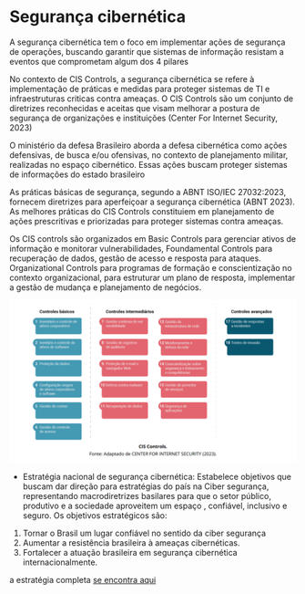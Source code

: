 # Segurança cibernética

A segurança cibernética tem o foco em implementar ações de segurança de operações, buscando garantir que sistemas de informação resistam a eventos que comprometam algum dos 4 pilares

No contexto de CIS Controls, a segurança cibernética se refere à implementação de práticas e medidas para proteger sistemas de TI e infraestruturas criticas contra ameaças. O CIS Controls são um conjunto de diretrizes reconhecidas e aceitas que visam melhorar a postura de segurança de organizações e instituições (Center For Internet Security, 2023)

O ministério da defesa Brasileiro aborda a defesa cibernética como ações defensivas, de busca e/ou ofensivas, no contexto de planejamento militar, realizadas no espaço cibernético. Essas ações buscam proteger sistemas de informações do estado brasileiro

As práticas básicas de segurança, segundo a ABNT ISO/IEC 27032:2023, fornecem diretrizes para aperfeiçoar a segurança cibernética (ABNT 2023). As melhores práticas do CIS Controls constituiem em planejamento de ações prescritivas e priorizadas para proteger sistemas contra ameaças.

Os CIS controls são organizados em Basic Controls para gerenciar ativos de informação e monitorar vulnerabilidades, Foundamental Controls para recuperação de dados, gestão de acesso e resposta para ataques. Organizational Controls para programas de formação e conscientização no contexto organizacional, para estruturar um plano de resposta, implementar a gestão de mudança e planejamento de negócios.

![CIS Controls](/content/CIScontrols.png)

- Estratégia nacional de segurança cibernética: Estabelece objetivos que buscam dar direção para estratégias do país na Ciber segurança, representando macrodiretrizes basilares para que o setor público, produtivo e a sociedade aproveitem um espaço , confiável, inclusivo e seguro. Os objetivos estratégicos são:

1. Tornar o Brasil um lugar confiável no sentido da ciber segurança
2. Aumentar a resistência brasileira à ameaças cibernéticas.
3. Fortalecer a atuação brasileira em segurança cibernética internacionalmente.

a estratégia completa [se encontra aqui](https://www.gov.br/gsi/pt-br/ssic/estrategia-nacional-de-seguranca-cibernetica-e-ciber)

